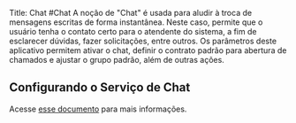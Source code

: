Title: Chat
#Chat
A noção de "Chat" é usada para aludir à troca de mensagens escritas de forma instantânea. Neste caso, permite que o usuário tenha o contato certo para o atendente do sistema, a fim de esclarecer dúvidas, fazer solicitações, entre outros. Os parâmetros deste aplicativo permitem ativar o chat, definir o contrato padrão para abertura de chamados e ajustar o grupo padrão, além de outras ações.

## Configurando o Serviço de Chat

Acesse [esse documento][1] para mais informações. 

[1]:/pt-br/citsmart-platform-8/platform-administration/parameters-list/configure-parametrization-chat.html
